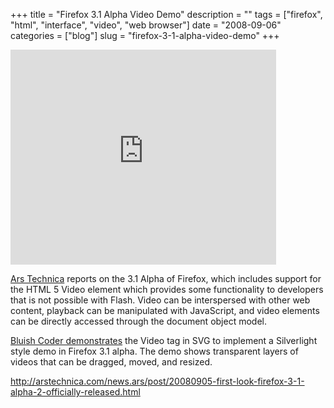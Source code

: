 +++
title = "Firefox 3.1 Alpha Video Demo"
description = ""
tags = ["firefox", "html", "interface", "video", "web browser"]
date = "2008-09-06"
categories = ["blog"]
slug = "firefox-3-1-alpha-video-demo"
+++



  <div class="video">
<object width="425" height="344"><param name="movie" value="http://www.youtube.com/v/Har-PRP4X9U&amp;hl=en&amp;fs=1"></param><param name="allowFullScreen" value="true"></param><embed src="http://www.youtube.com/v/Har-PRP4X9U&amp;hl=en&amp;fs=1" type="application/x-shockwave-flash" allowfullscreen="true" width="425" height="344"></embed></object></div>
<p><a href="http://arstechnica.com/news.ars/post/20080905-first-look-firefox-3-1-alpha-2-officially-released.html">Ars Technica</a> reports on the 3.1 Alpha of Firefox, which includes support for the HTML 5 Video element which provides some functionality to developers that is not possible with Flash. Video can be interspersed with other web content, playback can be manipulated with JavaScript, and video elements can be directly accessed through the document object model.</p>
<p><a href="http://www.bluishcoder.co.nz/2007/08/svg-video-demo.html">Bluish Coder demonstrates</a> the Video tag in SVG to implement a Silverlight style demo in Firefox 3.1 alpha. The demo shows transparent layers of videos that can be dragged, moved, and resized.</p>
    
  <a href="http://arstechnica.com/news.ars/post/20080905-first-look-firefox-3-1-alpha-2-officially-released.html">http://arstechnica.com/news.ars/post/20080905-first-look-firefox-3-1-alpha-2-officially-released.html</a>
